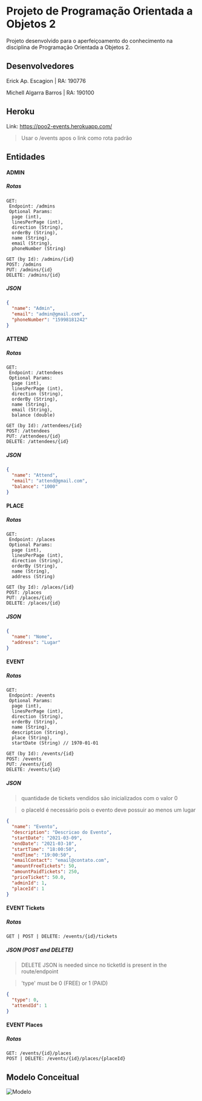 # Projeto de Programação Orientada a Objetos 2

Projeto desenvolvido para o aperfeiçoamento do conhecimento na disciplina de Programação Orientada a Objetos 2.

## Desenvolvedores
<p>Erick Ap. Escagion | RA: 190776
<p>Michell Algarra Barros | RA: 190100

## Heroku
Link: https://poo2-events.herokuapp.com/

> Usar o /events apos o link como rota padrão

## Entidades
#### ADMIN
##### Rotas
```
GET:
 Endpoint: /admins
 Optional Params:
  page (int),
  linesPerPage (int),
  direction (String),
  orderBy (String),
  name (String),
  email (String),
  phoneNumber (String)

GET (by Id): /admins/{id}
POST: /admins
PUT: /admins/{id}
DELETE: /admins/{id}
```

##### JSON
```json
{
  "name": "Admin",
  "email": "admin@gmail.com",
  "phoneNumber": "15998181242"
}
```
 
#### ATTEND
##### Rotas
```
GET:
 Endpoint: /attendees
 Optional Params:
  page (int),
  linesPerPage (int),
  direction (String),
  orderBy (String),
  name (String),
  email (String),
  balance (double)

GET (by Id): /attendees/{id}
POST: /attendees
PUT: /attendees/{id}
DELETE: /attendees/{id}
```

##### JSON
```json
{
  "name": "Attend",
  "email": "attend@gmail.com",
  "balance": "1000"
}
```
 
#### PLACE
##### Rotas
```
GET:
 Endpoint: /places
 Optional Params:
  page (int),
  linesPerPage (int),
  direction (String),
  orderBy (String),
  name (String),
  address (String)

GET (by Id): /places/{id}
POST: /places
PUT: /places/{id}
DELETE: /places/{id}
```

##### JSON
```json
{ 
  "name": "Nome",
  "address": "Lugar"
}
```

#### EVENT
##### Rotas
```
GET:
 Endpoint: /events
 Optional Params:
  page (int),
  linesPerPage (int),
  direction (String),
  orderBy (String),
  name (String),
  description (String),
  place (String),
  startDate (String) // 1970-01-01

GET (by Id): /events/{id}
POST: /events
PUT: /events/{id}
DELETE: /events/{id}
```

##### JSON
 
> quantidade de tickets vendidos são inicializados com o valor 0

> o placeId é necessário pois o evento deve possuir ao menos um lugar
 
```json
{
  "name": "Evento",
  "description": "Descricao do Evento",
  "startDate": "2021-03-09",
  "endDate": "2021-03-10",
  "startTime": "18:00:50",
  "endTime": "19:00:50",
  "emailContact": "email@contato.com",
  "amountFreeTickets": 50,
  "amountPaidTickets": 250,
  "priceTicket": 50.0,
  "adminId": 1,
  "placeId": 1
}
```
 
#### EVENT Tickets
##### Rotas
```
GET | POST | DELETE: /events/{id}/tickets
```

##### JSON (POST and DELETE)

> DELETE JSON is needed since no ticketId is present in the route/endpoint
 
> 'type' must be 0 (FREE) or 1 (PAID)
 
```json
{
  "type": 0,
  "attendId": 1
}
```
 
#### EVENT Places
##### Rotas
```
GET: /events/{id}/places
POST | DELETE: /events/{id}/places/{placeId}
```

## Modelo Conceitual
<img src="https://user-images.githubusercontent.com/55297869/119226076-e526dc00-badd-11eb-9832-50f42054251d.png" alt="Modelo"/>
